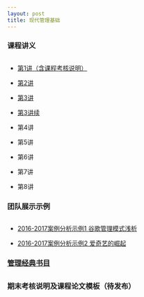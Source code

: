 ```yaml
---
layout: post
title: 现代管理基础
---
```


### 课程讲义
##
* [第1讲（含课程考核说明）](https://github.com/sherylman/sherylman.github.com/raw/master/manage/%E7%AC%AC1%E8%AE%B2%20%E5%AF%BC%E8%AE%BA.pdf)

* [第2讲](https://github.com/sherylman/sherylman.github.com/raw/master/manage/%E7%AC%AC2%E8%AE%B2%20%E7%AE%A1%E7%90%86%E8%80%85.pdf)

* [第3讲](https://github.com/sherylman/sherylman.github.com/raw/master/manage/%E7%AC%AC3%E8%AE%B2%20%E7%AE%A1%E7%90%86%E6%80%9D%E6%83%B3%E7%9A%84%E6%BC%94%E5%8F%98.pdf)

* [第3讲续](https://github.com/sherylman/sherylman.github.com/raw/master/manage/%E7%AC%AC3%E8%AE%B2%E7%BB%AD%20%E4%B8%AD%E5%9B%BD%E5%8F%A4%E4%BB%A3%E7%AE%A1%E7%90%86%E6%80%9D%E6%83%B3.pdf)

* 第4讲

* 第5讲

* 第6讲

* 第7讲

* 第8讲

### 团队展示示例
##
* [2016-2017案例分析示例1 谷歌管理模式浅析](https://github.com/sherylman/sherylman.github.com/raw/master/manage/2016-2017%E6%A1%88%E4%BE%8B%E5%88%86%E6%9E%90%E7%A4%BA%E4%BE%8B1%20%E8%B0%B7%E6%AD%8C%E7%AE%A1%E7%90%86%E6%A8%A1%E5%BC%8F%E6%B5%85%E6%9E%90.pdf)

* [2016-2017案例分析示例2 爱奇艺的崛起](https://github.com/sherylman/sherylman.github.com/raw/master/manage/2016-2017%E6%A1%88%E4%BE%8B%E5%88%86%E6%9E%90%E7%A4%BA%E4%BE%8B2%20%E7%88%B1%E5%A5%87%E8%89%BA%E7%9A%84%E5%B4%9B%E8%B5%B7.pdf)

### [管理经典书目](http://sherylman.com/blog/%E7%AE%A1%E7%90%86%E7%BB%8F%E5%85%B8%E4%B9%A6%E7%9B%AE)

##

### 期末考核说明及课程论文模板（待发布）
